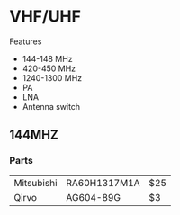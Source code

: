 
# VHF/UHF

Features

  * 144-148 MHz
  * 420-450 MHz
  * 1240-1300 MHz
  * PA
  * LNA
  * Antenna switch

## 144MHZ

### Parts

|            |              |     |
|------------|--------------|-----|
| Mitsubishi | RA60H1317M1A | $25 |
| Qirvo      | AG604-89G    | $3  |


